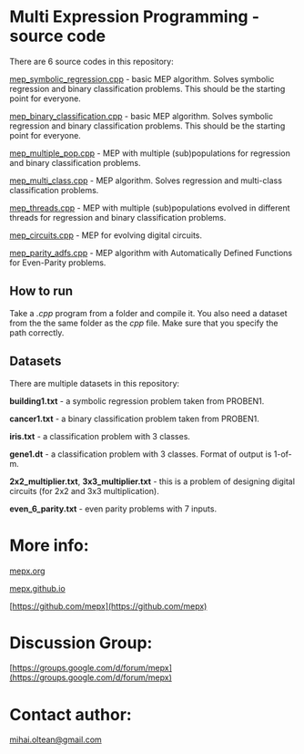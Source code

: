 # Multi Expression Programming - source code

There are 6 source codes in this repository:

[mep_symbolic_regression.cpp](01.%20Symbolic%20regression/) - basic MEP algorithm. Solves symbolic regression and binary classification problems. This should be the starting point for everyone.

[mep_binary_classification.cpp](02.%20Binary%20classification/) - basic MEP algorithm. Solves symbolic regression and binary classification problems. This should be the starting point for everyone.

[mep_multiple_pop.cpp](03.%20Multiple%20populations%20-%20symbolic%20regression%20and%20binary%20classification/) - MEP with multiple (sub)populations for regression and binary classification problems.

[mep_multi_class.cpp](04.%20Multi-class%20classification/) - MEP algorithm. Solves regression and multi-class classification problems.

[mep_threads.cpp](05.%20Threads%20-%20Regression%20and%20classification/) - MEP with multiple (sub)populations evolved in different threads for regression and binary classification problems.

[mep_circuits.cpp](06.%20Digital%20circuits%20design/) - MEP for evolving digital circuits.

[mep_parity_adfs.cpp](07.%20Even%20parity/) - MEP algorithm with Automatically Defined Functions for Even-Parity problems.

## How to run

Take a _.cpp_ program from a folder and compile it.
You also need a dataset from the the same folder as the _cpp_ file. Make sure that you specify the path correctly.

## Datasets

There are multiple datasets in this repository:

**building1.txt** - a symbolic regression problem taken from PROBEN1.

**cancer1.txt** - a binary classification problem taken from PROBEN1.

**iris.txt** - a classification problem with 3 classes.

**gene1.dt** - a classification problem with 3 classes. Format of output is 1-of-m.

**2x2_multiplier.txt**, **3x3_multiplier.txt** - this is a problem of designing digital circuits (for 2x2 and 3x3 multiplication).

**even_6_parity.txt** - even parity problems with 7 inputs.

# More info:

[mepx.org](https://mepx.org)

[mepx.github.io](https://mepx.github.io)

[https://github.com/mepx](https://github.com/mepx)

# Discussion Group:

[https://groups.google.com/d/forum/mepx](https://groups.google.com/d/forum/mepx)

# Contact author:

mihai.oltean@gmail.com

